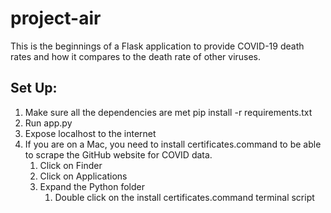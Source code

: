 # project-air

This is the beginnings of a Flask application to provide COVID-19 death rates and how it compares to the death rate of other viruses.

## Set Up:
1. Make sure all the dependencies are met pip install -r requirements.txt
1. Run app.py
1. Expose localhost to the internet
1. If you are on a Mac, you need to install certificates.command to be able to scrape the GitHub website for COVID data.
    1. Click on Finder
    1. Click on Applications
    1. Expand the Python folder
        1. Double click on the install certificates.command terminal script